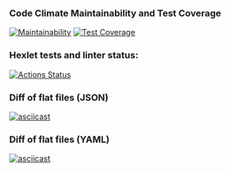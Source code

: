 ### Code Climate Maintainability and Test Coverage
[![Maintainability](https://api.codeclimate.com/v1/badges/5303df8bc4f4d733c7a6/maintainability)](https://codeclimate.com/github/putilovms/python-project-50/maintainability)
[![Test Coverage](https://api.codeclimate.com/v1/badges/5303df8bc4f4d733c7a6/test_coverage)](https://codeclimate.com/github/putilovms/python-project-50/test_coverage)
### Hexlet tests and linter status:
[![Actions Status](https://github.com/putilovms/python-project-50/actions/workflows/hexlet-check.yml/badge.svg)](https://github.com/putilovms/python-project-50/actions)
### Diff of flat files (JSON)
[![asciicast](https://asciinema.org/a/y883XzL7Hyb8cqRXrJXJ02CzI.svg)](https://asciinema.org/a/y883XzL7Hyb8cqRXrJXJ02CzI)
### Diff of flat files (YAML)
[![asciicast](https://asciinema.org/a/l7EZhGtKDNHAqiVdstUjr2J6e.svg)](https://asciinema.org/a/l7EZhGtKDNHAqiVdstUjr2J6e)